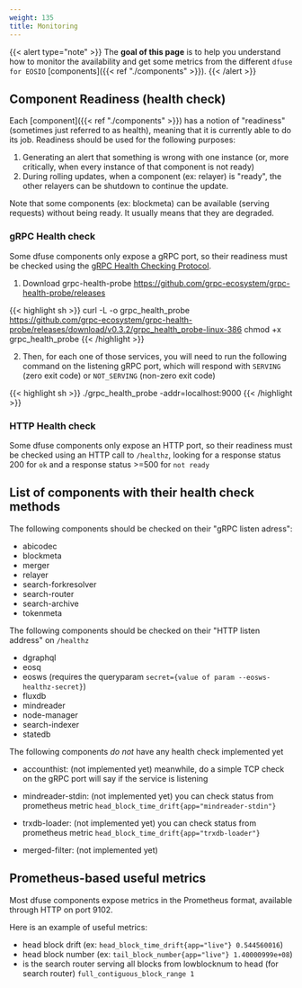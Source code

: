 ```yaml
---
weight: 135
title: Monitoring
---
```


{{< alert type="note" >}}
The **goal of this page** is to help you understand how to monitor the availability and get some metrics from the different `dfuse for EOSIO` [components]({{< ref "./components" >}}).
{{< /alert >}}



## Component Readiness (health check)

Each [component]({{< ref "./components" >}}) has a notion of "readiness" (sometimes just referred to as health), meaning that it is currently able to do its job. Readiness should be used for the following purposes:

1. Generating an alert that something is wrong with one instance (or, more critically, when every instance of that component is not ready)
2. During rolling updates, when a component (ex: relayer) is "ready", the other relayers can be shutdown to continue the update.

Note that some components (ex: blockmeta) can be available (serving requests) without being ready. It usually means that they are degraded.

### gRPC Health check

Some dfuse components only expose a gRPC port, so their readiness must be checked using the [gRPC Health Checking Protocol](https://github.com/grpc/grpc/blob/master/doc/health-checking.md). 

1. Download grpc-health-probe https://github.com/grpc-ecosystem/grpc-health-probe/releases

{{< highlight sh >}}
curl -L -o grpc_health_probe \
  https://github.com/grpc-ecosystem/grpc-health-probe/releases/download/v0.3.2/grpc_health_probe-linux-386
chmod +x grpc_health_probe
{{< /highlight >}}

2. Then, for each one of those services, you will need to run the following command on the listening gRPC port, which will respond with `SERVING` (zero exit code) or `NOT_SERVING` (non-zero exit code)

{{< highlight sh >}}
./grpc_health_probe -addr=localhost:9000
{{< /highlight >}}

### HTTP Health check

Some dfuse components  only expose an HTTP port, so their readiness must be checked using an HTTP call to `/healthz`, looking for a response status 200 for `ok` and a response status >=500 for `not ready`

## List of components with their health check methods

The following components should be checked on their "gRPC listen adress":

* abicodec
* blockmeta
* merger
* relayer
* search-forkresolver
* search-router
* search-archive
* tokenmeta

The following components should be checked on their "HTTP listen address" on `/healthz`

* dgraphql
* eosq
* eosws (requires the queryparam `secret={value of param --eosws-healthz-secret}`)
* fluxdb
* mindreader
* node-manager
* search-indexer
* statedb


The following components *do not* have any health check implemented yet

* accounthist: (not implemented yet) meanwhile, do a simple TCP check on the gRPC port will say if the service is listening
* mindreader-stdin: (not implemented yet) you can check status from prometheus metric `head_block_time_drift{app="mindreader-stdin"}`
* trxdb-loader: (not implemented yet) you can check status from prometheus metric `head_block_time_drift{app="trxdb-loader"}`

* merged-filter: (not implemented yet)

## Prometheus-based useful metrics

Most dfuse components expose metrics in the Prometheus format, available through HTTP on port 9102.

Here is an example of useful metrics:

* head block drift (ex: `head_block_time_drift{app="live"} 0.544560016`)
* head block number (ex: `tail_block_number{app="live"} 1.40000999e+08`)
* is the search router serving all blocks from lowblocknum to head (for search router) `full_contiguous_block_range 1`


